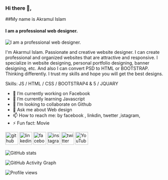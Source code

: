 ### Hi there 👋, 
##My name is Akramul Islam
#### I am a professional web designer.
![I am a professional web designer.](https://arturssmirnovs.github.io/github-profile-readme-generator/images/banner.png)

I'm Akarmul Islam. Passionate and creative website designer. I can create professional and organized websites that are attractive and responsive. I specialize in website designing, personal portfolio designing, banner designing, etc. And also I can convert PSD to HTML or BOOTSTRAP. Thinking differently. I trust my skills and hope you will get the best designs.

Skills:  JS / HTML / CSS / BOOTSTRAP4 & 5 / JQUARY

- 🔭 I’m currently working on Facebook 
- 🌱 I’m currently learning Javascript 
- 👯 I’m looking to collaborate on Github 
- 💬 Ask me about Web design  
- 📫 How to reach me: by facebook , linkdin, twetter ,istagram,  
- ⚡ Fun fact: Movie 


[<img src='https://cdn.jsdelivr.net/npm/simple-icons@3.0.1/icons/github.svg' alt='github' height='40'>](https://github.com/LearnerEkram)  [<img src='https://cdn.jsdelivr.net/npm/simple-icons@3.0.1/icons/linkedin.svg' alt='linkedin' height='40'>](https://www.linkedin.com/in/Ekram/)  [<img src='https://cdn.jsdelivr.net/npm/simple-icons@3.0.1/icons/facebook.svg' alt='facebook' height='40'>](https://www.facebook.com/mohammadakramulislam)  [<img src='https://cdn.jsdelivr.net/npm/simple-icons@3.0.1/icons/instagram.svg' alt='instagram' height='40'>](https://www.instagram.com/Ekram/)  [<img src='https://cdn.jsdelivr.net/npm/simple-icons@3.0.1/icons/twitter.svg' alt='twitter' height='40'>](https://twitter.com/Ekram)  [<img src='https://cdn.jsdelivr.net/npm/simple-icons@3.0.1/icons/youtube.svg' alt='YouTube' height='40'>](https://www.youtube.com/channel/Ekram)  

![GitHub stats](https://github-readme-stats.vercel.app/api?username=LearnerEkram&show_icons=true)  

![GitHub Activity Graph](https://activity-graph.herokuapp.com/graph?username=LearnerEkram)  

![Profile views](https://gpvc.arturio.dev/LearnerEkram)  
